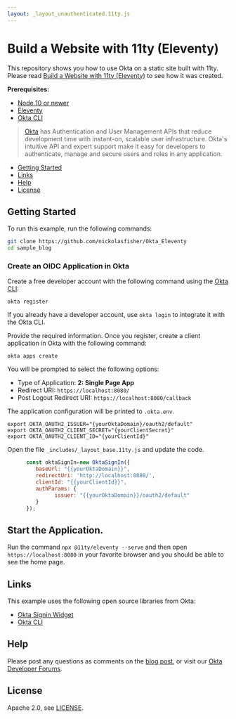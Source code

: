 ```yaml
---
layout: _layout_unauthenticated.11ty.js
---
```

# Build a Website with 11ty (Eleventy)

This repository shows you how to use Okta on a static site built with 11ty. Please read [Build a Website with 11ty (Eleventy)][blog] to see how it was created.

**Prerequisites:**

- [Node 10 or newer](https://nodejs.org/en/download/)
- [Eleventy](https://www.11ty.dev/)
- [Okta CLI](https://cli.okta.com)

> [Okta](https://developer.okta.com/) has Authentication and User Management APIs that reduce development time with instant-on, scalable user infrastructure. Okta's intuitive API and expert support make it easy for developers to authenticate, manage and secure users and roles in any application.

* [Getting Started](#getting-started)
* [Links](#links)
* [Help](#help)
* [License](#license)

## Getting Started

To run this example, run the following commands:

```bash
git clone https://github.com/nickolasfisher/Okta_Eleventy
cd sample_blog
```

### Create an OIDC Application in Okta

Create a free developer account with the following command using the [Okta CLI](https://cli.okta.com):

```shell
okta register
```

If you already have a developer account, use `okta login` to integrate it with the Okta CLI. 

Provide the required information. Once you register, create a client application in Okta with the following command:

```shell
okta apps create
```

You will be prompted to select the following options:
- Type of Application: **2: Single Page App**
- Redirect URI: `https://localhost:8080/`
- Post Logout Redirect URI: `https://localhost:8080/callback`

The application configuration will be printed to `.okta.env`.

```dotenv
export OKTA_OAUTH2_ISSUER="{yourOktaDomain}/oauth2/default"
export OKTA_OAUTH2_CLIENT_SECRET="{yourClientSecret}"
export OKTA_OAUTH2_CLIENT_ID="{yourClientId}"
```

Open the file `_includes/_layout_base.11ty.js` and update the code.

```javascript
      const oktaSignIn=new OktaSignIn({
         baseUrl: "{{yourOktaDomain}}",
         redirectUri: 'http://localhost:8080/',
         clientId: "{{yourClientId}}",
         authParams: {
               issuer: "{{yourOktaDomain}}/oauth2/default"
         }
      });     
```

## Start the Application.

Run the command `npx @11ty/eleventy --serve` and then open `https://localhost:8080` in your favorite browser and you should be able to see the home page.

## Links

This example uses the following open source libraries from Okta:

* [Okta Signin Widget](https://developer.okta.com/code/javascript/okta_sign-in_widget/)
* [Okta CLI](https://github.com/okta/okta-cli)

## Help

Please post any questions as comments on the [blog post][blog], or visit our [Okta Developer Forums](https://devforum.okta.com/).

## License

Apache 2.0, see [LICENSE](LICENSE).

[blog]: ()
